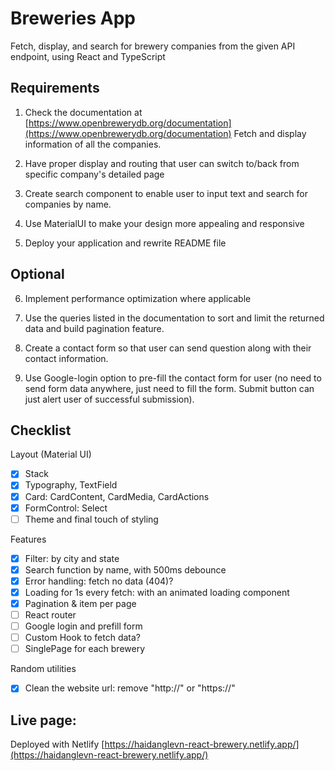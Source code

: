 # Breweries App

Fetch, display, and search for brewery companies from the given API endpoint, using React and TypeScript

## Requirements

1. Check the documentation at [https://www.openbrewerydb.org/documentation](https://www.openbrewerydb.org/documentation) Fetch and display information of all the companies.

2. Have proper display and routing that user can switch to/back from specific company's detailed page

3. Create search component to enable user to input text and search for companies by name.

4. Use MaterialUI to make your design more appealing and responsive

5. Deploy your application and rewrite README file

## Optional

6. Implement performance optimization where applicable
7. Use the queries listed in the documentation to sort and limit the returned data and build pagination feature.

8. Create a contact form so that user can send question along with their contact information.

9. Use Google-login option to pre-fill the contact form for user (no need to send form data anywhere, just need to fill the form. Submit button can just alert user of successful submission).

## Checklist

Layout (Material UI)

- [x] Stack
- [x] Typography, TextField
- [x] Card: CardContent, CardMedia, CardActions
- [x] FormControl: Select
- [ ] Theme and final touch of styling

Features

- [x] Filter: by city and state
- [x] Search function by name, with 500ms debounce
- [x] Error handling: fetch no data (404)?
- [x] Loading for 1s every fetch: with an animated loading component
- [x] Pagination & item per page
- [ ] React router
- [ ] Google login and prefill form
- [ ] Custom Hook to fetch data?
- [ ] SinglePage for each brewery

Random utilities

- [x] Clean the website url: remove "http://" or "https://"

## Live page:

Deployed with Netlify [https://haidanglevn-react-brewery.netlify.app/](https://haidanglevn-react-brewery.netlify.app/)
